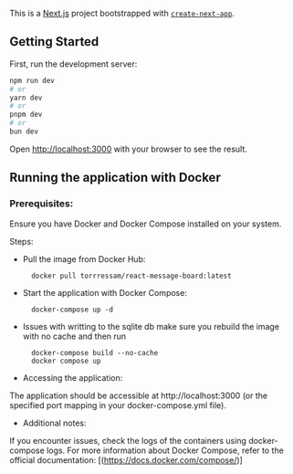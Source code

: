 This is a [Next.js](https://nextjs.org/) project bootstrapped with [`create-next-app`](https://github.com/vercel/next.js/tree/canary/packages/create-next-app).

## Getting Started

First, run the development server:

```bash
npm run dev
# or
yarn dev
# or
pnpm dev
# or
bun dev
```

Open [http://localhost:3000](http://localhost:3000) with your browser to see the result.

## Running the application with Docker

### Prerequisites:

Ensure you have Docker and Docker Compose installed on your system.

Steps:

- Pull the image from Docker Hub:

  ```
    docker pull torrressam/react-message-board:latest
  ```

- Start the application with Docker Compose:

  ```
    docker-compose up -d
  ```

- Issues with writting to the sqlite db make sure you rebuild the image with no cache and then run

  ```
    docker-compose build --no-cache
    docker compose up
  ```

- Accessing the application:

The application should be accessible at http://localhost:3000 (or the specified port mapping in your docker-compose.yml file).

- Additional notes:

If you encounter issues, check the logs of the containers using docker-compose logs.
For more information about Docker Compose, refer to the official documentation: [(https://docs.docker.com/compose/)]
